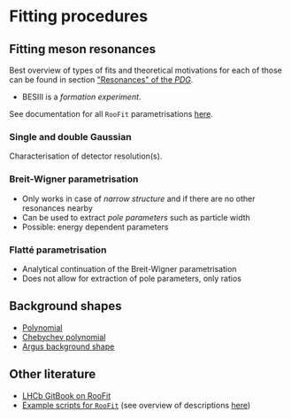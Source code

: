 # Fitting procedures

## Fitting meson resonances

Best overview of types of fits and theoretical motivations for each of those can be found in section ["Resonances" of the _PDG_](http://pdg.lbl.gov/2018/reviews/rpp2018-rev-resonances.pdf).

* BESIII is a _formation experiment_.

See documentation for all `RooFit` parametrisations [here](https://root.cern/doc/master/group__Roofit.html).

### Single and double Gaussian

Characterisation of detector resolution\(s\).

### Breit-Wigner parametrisation

* Only works in case of _narrow structure_ and if there are no other resonances nearby
* Can be used to extract _pole parameters_ such as particle width
* Possible: energy dependent parameters

### Flatté parametrisation

* Analytical continuation of the Breit-Wigner parametrisation
* Does not allow for extraction of pole parameters, only ratios

## Background shapes

* [Polynomial](https://root.cern/doc/master/classRooPolynomial.html)​
* ​[Chebychev polynomial](https://root.cern.ch/doc/master/classRooChebychev.html)​
* ​[Argus background shape](https://root.cern/doc/master/classRooArgusBG.html)​

## Other literature

* [LHCb GitBook on RooFit](https://lhcb.github.io/ostap-tutorials/fitting/decorations.html)
* [Example scripts for `RooFit`](https://root.cern.ch/root/html/tutorials/roofit/index.html) \(see overview of descriptions [here](https://root.cern.ch/doc/master/group__tutorial__roofit.html)\)


